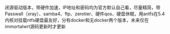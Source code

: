 闭源驱动版本，带硬件加速，IP地址和密码均为官方默认自己看，尽量精简，带Passwall（xray）、samba4、ftp、zerotier、硬件qos、硬盘休眠，用antfs在5.4内核对挂载ntfs硬盘最友好，分有docker和无docker两个版本，未来仅在immortalwrt源码更新时才更新

